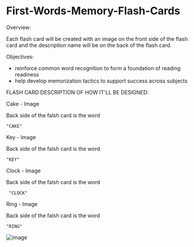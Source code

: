 # First-Words-Memory-Flash-Cards


Overview:

Each flash card will be created with an image on the front side of the flash card and the description name will be on the back of the flash card.

Objectives:
* reinforce common word recognition to form a foundation of reading readiness
* help develop memorization tactics to support success across subjects


FLASH CARD DESCRIPTION OF HOW IT'LL BE DESIGNED:

Cake - Image

Back side of the falsh card is the word 
    
    "CAKE"

Key - Image

Back side of the falsh card is the word 
   
    "KEY"

Clock - Image

Back side of the falsh card is the word 
    
     "CLOCK"

Ring - Image

Back side of the falsh card is the word 
   
    "RING"

![image](https://github.com/CV2Tre/First-Words-Memory-Flash-Cards/assets/156357217/2deabfe7-881c-41b5-8b60-488aba52e74b)

